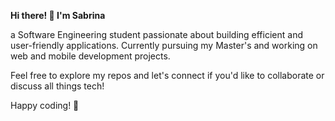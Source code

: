 **Hi there! 👋 I'm Sabrina**

a Software Engineering student passionate about building efficient and user-friendly applications. Currently pursuing my Master's and working on web and mobile development projects. 

Feel free to explore my repos and let's connect if you'd like to collaborate or discuss all things tech! 

Happy coding! 🚀
